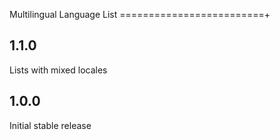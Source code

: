Multilingual Language List
=========================+

## 1.1.0

Lists with mixed locales

## 1.0.0

Initial stable release